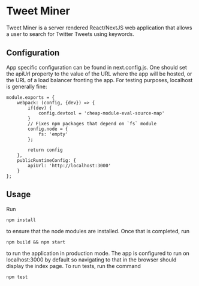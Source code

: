 Tweet Miner
===========
Tweet Miner is a server rendered React/NextJS web application that allows a user to
search for Twitter Tweets using keywords.

Configuration
-------------
App specific configuration can be found in next.config.js. One should set the apiUrl property
to the value of the URL where the app will be hosted, or the URL of a load balancer fronting the app.
For testing purposes, localhost is generally fine:

```
module.exports = {
    webpack: (config, {dev}) => {
        if(dev) {
            config.devtool = 'cheap-module-eval-source-map'
        }
        // Fixes npm packages that depend on `fs` module
        config.node = {
            fs: 'empty'
        };

        return config
    },
    publicRuntimeConfig: {
        apiUrl: 'http://localhost:3000'
    }
};

```

Usage
-----
Run
```
npm install
```
to ensure that the node modules are installed. Once that is completed,
run
```
npm build && npm start
```
to run the application in production mode. The app is configured
to run on localhost:3000 by default so navigating to that in the browser
should display the index page.
To run tests, run the command
```
npm test
```
